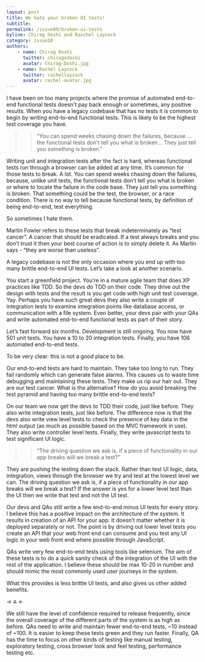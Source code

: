 ```yaml
---
layout: post
title: We hate your broken UI tests!
subtitle: 
permalink: /issue09/broken-ui-tests
byline: Chirag Doshi and Raxchel Laycock
category: issue10
authors:
    - name: Chirag Doshi
      twitter: chiragsdoshi
      avatar: Chirag-Doshi.jpg
    - name: Rachel Laycock
      twitter: rachellaycock
      avatar: rachel-avatar.jpg
---
```

I have been on too many projects where the promise of automated end-to-end functional tests doesn't pay back enough or sometimes, any positive results. When you have a  legacy codebase that has no tests it is common to begin by writing end-to-end functional tests.  This is likely to be the highest test coverage you have. 

>> “You can spend weeks chasing down the failures, because ...  the functional tests don’t tell you what is broken... They just tell you something is broken.”

Writing unit and integration tests after the fact is hard, whereas functional tests run through a browser can be added at any time. It’s common for those tests to break. A lot. You can spend weeks chasing down the failures, because, unlike unit tests,  the functional tests don’t tell you what is broken or where to locate the failure in the code base. They just tell you something is broken. That something could be the test, the browser, or a race condition.  There is no way to tell because functional tests, by definition of being end-to-end, test everything.

So sometimes I hate them. 

Martin Fowler refers to these tests that break indeterminately as “test cancer”. A cancer that should be eradicated. If a test always breaks and you don’t trust it then your best course of action is to simply delete it.   As Martin says - “they are worse than useless”.

A legacy codebase is not the only occasion where you end up with too many brittle end-to-end UI tests. Let’s take a look at another scenario. 

You start a greenfield project. You’re in a mature agile team that does XP practices like TDD. So the devs do TDD on their code. They drive out the design with tests and the result is you get code with high unit test coverage. Yay. Perhaps you have such great devs they also write a couple of integration tests to examine integration points like database access, or communication with a file system.  Even better, your devs pair with your QAs and write automated end-to-end functional tests as part of their story.

Let’s fast forward six months. Development is still ongoing. You now have 501 unit tests. You have a 10 to 20 integration tests. Finally, you have 106 automated end-to-end tests.

To be very clear: this is not a good place to be. 

Our end-to-end tests are hard to maintain. They take too long to run. They fail randomly which can generate false alarms. This causes us to waste time debugging and maintaining these tests. They make us rip our hair out.  They are our test cancer. What is the alternative? How do you avoid breaking the test pyramid and having too many brittle end-to-end tests?

On our team we now get the devs to TDD their code, just like before. They also write integration tests, just like before. The difference now is that the devs also write view level tests to check the presence of key data in the html output (as much as possible based on the MVC framework in use). They also write controller level tests. Finally, they write javascript tests to test significant UI logic. 

>> “The driving question we ask is, if a piece of functionality in our app breaks will we break a test?”

They are pushing the testing down the stack. Rather than test UI logic, data, integration, views through the browser we try and test at the lowest level we can. The driving question we ask is, if a piece of functionality in our app breaks will we break a test? If the answer is yes for a lower level test than the UI then we write that test and not the UI test.

Our devs and QAs still write a few end-to-end minus UI tests for every story. I believe this has a positive impact on the architecture of the system. It results in creation of an API for your app. It doesn’t matter whether it is deployed separately or not. The point is by driving out lower level tests you create an API that your web front end can consume and you test any UI logic in your web front end where possible through JavaScript.  

QAs write very few end-to-end tests using tools like selenium. The aim of these tests is to do a quick sanity check of the integration of the UI with the rest of the application. I believe these should be max 10-20 in number and should mimic the most commonly used user journeys in the system.

What this provides is less brittle UI tests, and also gives us other added benefits.

-> ⁂ <-

We still have the level of confidence required to release frequently, since the overall coverage of the different parts of the system is as high as before.
QAs need to write and maintain fewer end-to-end tests, ~10 instead of ~100. It is easier to keep these tests green and they run faster. Finally, QA has the time to focus on other kinds of testing like manual testing, exploratory testing, cross browser look and feel testing, performance testing etc.


